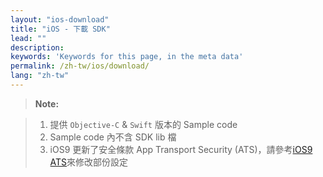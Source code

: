 ```yaml
---
layout: "ios-download"
title: "iOS - 下載 SDK"
lead: ""
description:
keywords: 'Keywords for this page, in the meta data'
permalink: /zh-tw/ios/download/
lang: "zh-tw"
---
```



>**Note:**

>1. 提供 `Objective-C` & `Swift` 版本的 Sample code
>2. Sample code 內不含 SDK lib 檔
>4. iOS9 更新了安全條款 App Transport Security (ATS)，請參考[iOS9 ATS]來修改部份設定

[升級最新SDK所需修改]: {{site.baseurl}}/zh-tw/ios/latest-news/update-to-SDK4_2_x/

[iOS9 ATS]: ../latest-news/ios9ats/
